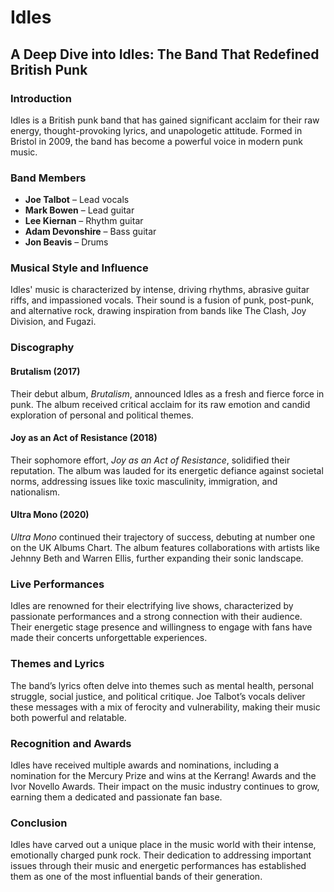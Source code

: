 # Idles

## A Deep Dive into Idles: The Band That Redefined British Punk

### Introduction

Idles is a British punk band that has gained significant acclaim for their raw energy, thought-provoking lyrics, and unapologetic attitude. Formed in Bristol in 2009, the band has become a powerful voice in modern punk music.

### Band Members

* **Joe Talbot** – Lead vocals
* **Mark Bowen** – Lead guitar
* **Lee Kiernan** – Rhythm guitar
* **Adam Devonshire** – Bass guitar
* **Jon Beavis** – Drums

### Musical Style and Influence

Idles' music is characterized by intense, driving rhythms, abrasive guitar riffs, and impassioned vocals. Their sound is a fusion of punk, post-punk, and alternative rock, drawing inspiration from bands like The Clash, Joy Division, and Fugazi.

### Discography

#### Brutalism (2017)

Their debut album, _Brutalism_, announced Idles as a fresh and fierce force in punk. The album received critical acclaim for its raw emotion and candid exploration of personal and political themes.

#### Joy as an Act of Resistance (2018)

Their sophomore effort, _Joy as an Act of Resistance_, solidified their reputation. The album was lauded for its energetic defiance against societal norms, addressing issues like toxic masculinity, immigration, and nationalism.

#### Ultra Mono (2020)

_Ultra Mono_ continued their trajectory of success, debuting at number one on the UK Albums Chart. The album features collaborations with artists like Jehnny Beth and Warren Ellis, further expanding their sonic landscape.

### Live Performances

Idles are renowned for their electrifying live shows, characterized by passionate performances and a strong connection with their audience. Their energetic stage presence and willingness to engage with fans have made their concerts unforgettable experiences.

### Themes and Lyrics

The band’s lyrics often delve into themes such as mental health, personal struggle, social justice, and political critique. Joe Talbot’s vocals deliver these messages with a mix of ferocity and vulnerability, making their music both powerful and relatable.

### Recognition and Awards

Idles have received multiple awards and nominations, including a nomination for the Mercury Prize and wins at the Kerrang! Awards and the Ivor Novello Awards. Their impact on the music industry continues to grow, earning them a dedicated and passionate fan base.

### Conclusion

Idles have carved out a unique place in the music world with their intense, emotionally charged punk rock. Their dedication to addressing important issues through their music and energetic performances has established them as one of the most influential bands of their generation.
